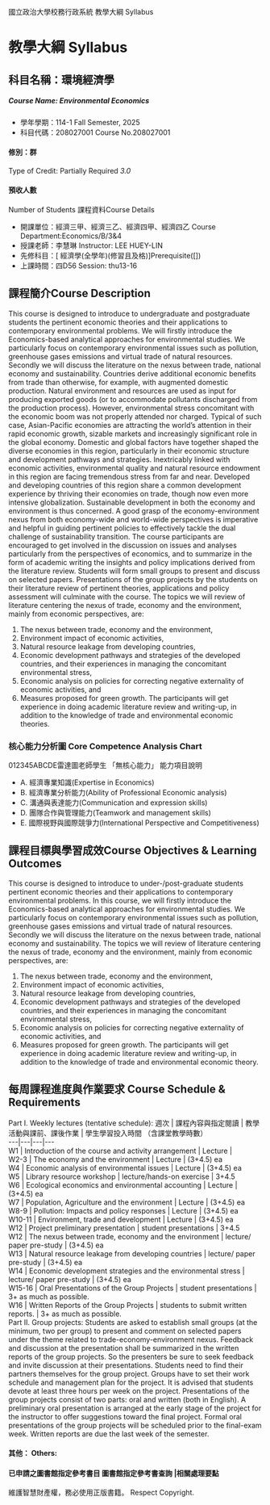 國立政治大學校務行政系統 教學大綱 Syllabus
# 教學大綱 Syllabus
##  科目名稱：環境經濟學
#####  Course Name: Environmental Economics
  * 學年學期：114-1 Fall Semester, 2025 
  * 科目代碼：208027001 Course No.208027001
#### 修別：群
Type of Credit: Partially Required 
_3.0_
#### 預收人數
Number of Students
課程資料Course Details
  * 開課單位：經濟三甲、經濟三乙、經濟四甲、經濟四乙 Course Department:Economics/B/3&4 
  * 授課老師：李慧琳 Instructor: LEE HUEY-LIN 
  * 先修科目：[ 經濟學(全學年)(修習且及格)]Prerequisite([])
  * 上課時間：四D56 Session: thu13-16 
##  課程簡介Course Description
This course is designed to introduce to undergraduate and postgraduate students the pertinent economic theories and their applications to contemporary environmental problems. We will firstly introduce the Economics-based analytical approaches for environmental studies. We particularly focus on contemporary environmental issues such as pollution, greenhouse gases emissions and virtual trade of natural resources. Secondly we will discuss the literature on the nexus between trade, national economy and sustainability. Countries derive additional economic benefits from trade than otherwise, for example, with augmented domestic production. Natural environment and resources are used as input for producing exported goods (or to accommodate pollutants discharged from the production process). However, environmental stress concomitant with the economic boom was not properly attended nor charged. Typical of such case, Asian-Pacific economies are attracting the world’s attention in their rapid economic growth, sizable markets and increasingly significant role in the global economy. Domestic and global factors have together shaped the diverse economies in this region, particularly in their economic structure and development pathways and strategies. Inextricably linked with economic activities, environmental quality and natural resource endowment in this region are facing tremendous stress from far and near. Developed and developing countries of this region share a common development experience by thriving their economies on trade, though now even more intensive globalization. Sustainable development in both the economy and environment is thus concerned. A good grasp of the economy-environment nexus from both economy-wide and world-wide perspectives is imperative and helpful in guiding pertinent policies to effectively tackle the dual challenge of sustainability transition. 
The course participants are encouraged to get involved in the discussion on issues and analyses particularly from the perspectives of economics, and to summarize in the form of academic writing the insights and policy implications derived from the literature review. Students will form small groups to present and discuss on selected papers. Presentations of the group projects by the students on their literature review of pertinent theories, applications and policy assessment will culminate with the course.
The topics we will review of literature centering the nexus of trade, economy and the environment, mainly from economic perspectives, are:
  1. The nexus between trade, economy and the environment,
  2. Environment impact of economic activities,
  3. Natural resource leakage from developing countries,
  4. Economic development pathways and strategies of the developed countries, and their experiences in managing the concomitant environmental stress, 
  5. Economic analysis on policies for correcting negative externality of economic activities, and
  6. Measures proposed for green growth.
The participants will get experience in doing academic literature review and writing-up, in addition to the knowledge of trade and environmental economic theories.
###  核心能力分析圖 Core Competence Analysis Chart
012345ABCDE雷達圖老師學生
「無核心能力」 
能力項目說明
  * A. 經濟專業知識(Expertise in Economics)
  * B. 經濟專業分析能力(Ability of Professional Economic analysis)
  * C. 溝通與表達能力(Communication and expression skills)
  * D. 團隊合作與管理能力(Teamwork and management skills)
  * E. 國際視野與國際競爭力(International Perspective and Competitiveness)
##  課程目標與學習成效Course Objectives & Learning Outcomes 
This course is designed to introduce to under-/post-graduate students pertinent economic theories and their applications to contemporary environmental problems. 
In this course, we will firstly introduce the Economics-based analytical approaches for environmental studies. We particularly focus on contemporary environmental issues such as pollution, greenhouse gases emissions and virtual trade of natural resources. Secondly we will discuss the literature on the nexus between trade, national economy and sustainability.
The topics we will review of literature centering the nexus of trade, economy and the environment, mainly from economic perspectives, are:
  1. The nexus between trade, economy and the environment,
  2. Environment impact of economic activities,
  3. Natural resource leakage from developing countries,
  4. Economic development pathways and strategies of the developed countries, and their experiences in managing the concomitant environmental stress, 
  5. Economic analysis on policies for correcting negative externality of economic activities, and
  6. Measures proposed for green growth.
The participants will get experience in doing academic literature review and writing-up, in addition to the knowledge of trade and environmental economic theory. 
##  每周課程進度與作業要求 Course Schedule & Requirements
Part I. Weekly lectures (tentative schedule):
週次 |  課程內容與指定閱讀 |  教學活動與課前、課後作業 |  學生學習投入時間 （含課堂教學時數）  
---|---|---|---  
W1 |  Introduction of the course and activity arrangement  |  Lecture |   
W2-3 |  The economy and the environment |  Lecture |  (3+4.5) ea  
W4 |  Economic analysis of environmental issues |  Lecture |  (3+4.5) ea  
W5 |  Library resource workshop |  lecture/hands-on exercise |  3+4.5  
W6 |  Ecological economics and environmental accounting |  Lecture |  (3+4.5) ea  
W7 |  Population, Agriculture and the environment  |  Lecture |  (3+4.5) ea  
W8-9 |  Pollution: Impacts and policy responses |  Lecture |  (3+4.5) ea  
W10-11 |  Environment, trade and development |  Lecture |  (3+4.5) ea  
W12 |  Project preliminary presentation |  student presentations |  3+4.5  
W12 |  The nexus between trade, economy and the environment |  lecture/ paper pre-study |  (3+4.5) ea  
W13 |  Natural resource leakage from developing countries |  lecture/ paper pre-study |  (3+4.5) ea  
W14 |  Economic development strategies and the environmental stress |  lecture/ paper pre-study |  (3+4.5) ea  
W15-16 |  Oral Presentations of the Group Projects |  student presentations |  3+ as much as possible.  
W16 |  Written Reports of the Group Projects |  students to submit written reports. |  3+ as much as possible.  
Part II. Group projects:
Students are asked to establish small groups (at the minimum, two per group) to present and comment on selected papers under the theme related to trade-economy-environment nexus. Feedback and discussion at the presentation shall be summarized in the written reports of the group projects. So the presenters be sure to seek feedback and invite discussion at their presentations.
Students need to find their partners themselves for the group project. Groups have to set their work schedule and management plan for the project.  It is advised that students devote at least three hours per week on the project. Presentations of the group projects consist of two parts: oral and written (both in English). A preliminary oral presentation is arranged at the early stage of the project for the instructor to offer suggestions toward the final project. Formal oral presentations of the group projects will be scheduled prior to the final-exam week. Written reports are due the last week of the semester.
####  其他： Others:
####  已申請之圖書館指定參考書目  圖書館指定參考書查詢 |相關處理要點
維護智慧財產權，務必使用正版書籍。 Respect Copyright.